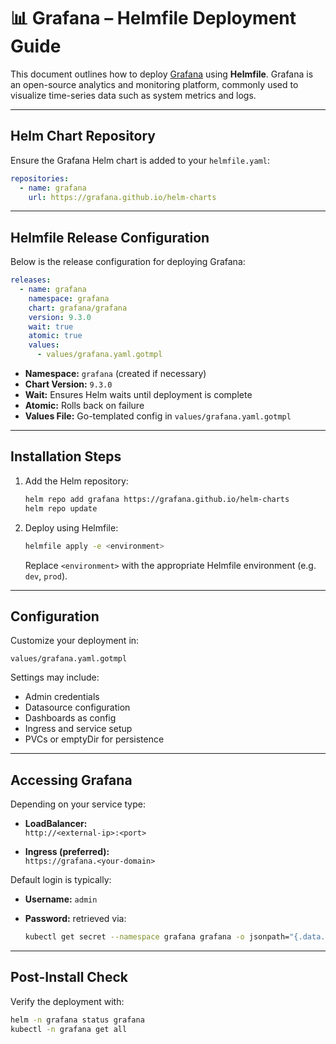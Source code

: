 # 📊 Grafana – Helmfile Deployment Guide

This document outlines how to deploy [Grafana](https://grafana.com/) using **Helmfile**. Grafana is an open-source analytics and monitoring platform, commonly used to visualize time-series data such as system metrics and logs.

---

## Helm Chart Repository

Ensure the Grafana Helm chart is added to your `helmfile.yaml`:

```yaml
repositories:
  - name: grafana
    url: https://grafana.github.io/helm-charts
```

---

## Helmfile Release Configuration

Below is the release configuration for deploying Grafana:

```yaml
releases:
  - name: grafana
    namespace: grafana
    chart: grafana/grafana
    version: 9.3.0
    wait: true
    atomic: true
    values:
      - values/grafana.yaml.gotmpl
```

- **Namespace:** `grafana` (created if necessary)
- **Chart Version:** `9.3.0`
- **Wait:** Ensures Helm waits until deployment is complete
- **Atomic:** Rolls back on failure
- **Values File:** Go-templated config in `values/grafana.yaml.gotmpl`

---

## Installation Steps

1. Add the Helm repository:

   ```bash
   helm repo add grafana https://grafana.github.io/helm-charts
   helm repo update
   ```

2. Deploy using Helmfile:

   ```bash
   helmfile apply -e <environment>
   ```

   Replace `<environment>` with the appropriate Helmfile environment (e.g. `dev`, `prod`).

---

## Configuration

Customize your deployment in:

```
values/grafana.yaml.gotmpl
```

Settings may include:

- Admin credentials
- Datasource configuration
- Dashboards as config
- Ingress and service setup
- PVCs or emptyDir for persistence

---

## Accessing Grafana

Depending on your service type:

- **LoadBalancer:**  
  `http://<external-ip>:<port>`

- **Ingress (preferred):**  
  `https://grafana.<your-domain>`

Default login is typically:

- **Username:** `admin`
- **Password:** retrieved via:

  ```bash
  kubectl get secret --namespace grafana grafana -o jsonpath="{.data.admin-password}" | base64 --decode ; echo
  ```

---

## Post-Install Check

Verify the deployment with:

```bash
helm -n grafana status grafana
kubectl -n grafana get all
```
